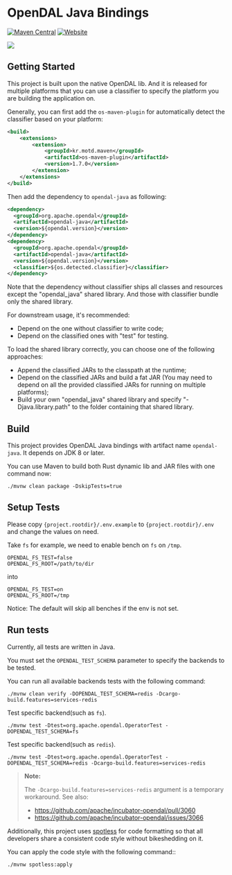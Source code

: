# OpenDAL Java Bindings

[![Maven Central](https://img.shields.io/maven-central/v/org.apache.opendal/opendal-java.svg?logo=Apache+Maven&logoColor=blue)](https://central.sonatype.com/search?q=opendal-java&smo=true)
[![Website](https://img.shields.io/badge/opendal-OpenDAL_Website-red?logo=Apache&logoColor=red)](https://opendal.apache.org/docs/java/)

![](https://github.com/apache/incubator-opendal/assets/5351546/87bbf6e5-f19e-449a-b368-3e283016c887)

## Getting Started

This project is built upon the native OpenDAL lib. And it is released for multiple platforms that you can use a classifier to specify the platform you are building the application on.

Generally, you can first add the `os-maven-plugin` for automatically detect the classifier based on your platform:

```xml
<build>
    <extensions>
        <extension>
            <groupId>kr.motd.maven</groupId>
            <artifactId>os-maven-plugin</artifactId>
            <version>1.7.0</version>
        </extension>
    </extensions>
</build>
```

Then add the dependency to `opendal-java` as following:

```xml
<dependency>
  <groupId>org.apache.opendal</groupId>
  <artifactId>opendal-java</artifactId>
  <version>${opendal.version}</version>
</dependency>
<dependency>
  <groupId>org.apache.opendal</groupId>
  <artifactId>opendal-java</artifactId>
  <version>${opendal.version}</version>
  <classifier>${os.detected.classifier}</classifier>
</dependency>
```

Note that the dependency without classifier ships all classes and resources except the "opendal_java" shared library. And those with classifier bundle only the shared library.

For downstream usage, it's recommended:

* Depend on the one without classifier to write code; 
* Depend on the classified ones with "test" for testing.

To load the shared library correctly, you can choose one of the following approaches:

* Append the classified JARs to the classpath at the runtime;
* Depend on the classified JARs and build a fat JAR (You may need to depend on all the provided classified JARs for running on multiple platforms);
* Build your own "opendal_java" shared library and specify "-Djava.library.path" to the folder containing that shared library.

## Build

This project provides OpenDAL Java bindings with artifact name `opendal-java`. It depends on JDK 8 or later.

You can use Maven to build both Rust dynamic lib and JAR files with one command now:

```shell
./mvnw clean package -DskipTests=true
```

## Setup Tests

Please copy `{project.rootdir}/.env.example` to `{project.rootdir}/.env` and change the values on need.

Take `fs` for example, we need to enable bench on `fs` on `/tmp`.

```dotenv
OPENDAL_FS_TEST=false
OPENDAL_FS_ROOT=/path/to/dir
```

into

```dotenv
OPENDAL_FS_TEST=on
OPENDAL_FS_ROOT=/tmp
```

Notice: The default will skip all benches if the env is not set.

## Run tests

Currently, all tests are written in Java.

You must set the `OPENDAL_TEST_SCHEMA` parameter to specify the backends to be tested.

You can run all available backends tests with the following command:

```shell
./mvnw clean verify -DOPENDAL_TEST_SCHEMA=redis -Dcargo-build.features=services-redis
```

Test specific backend(such as `fs`).

```shell
./mvnw test -Dtest=org.apache.opendal.OperatorTest -DOPENDAL_TEST_SCHEMA=fs
```

Test specific backend(such as `redis`).

```shell
./mvnw test -Dtest=org.apache.opendal.OperatorTest -DOPENDAL_TEST_SCHEMA=redis -Dcargo-build.features=services-redis
```

> **Note:**
> 
> The `-Dcargo-build.features=services-redis` argument is a temporary workaround. See also:
> 
> * https://github.com/apache/incubator-opendal/pull/3060
> * https://github.com/apache/incubator-opendal/issues/3066

Additionally, this project uses [spotless](https://github.com/diffplug/spotless) for code formatting so that all developers share a consistent code style without bikeshedding on it.

You can apply the code style with the following command::

```shell
./mvnw spotless:apply
```
